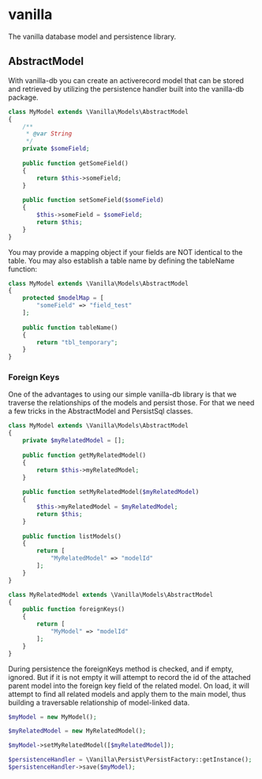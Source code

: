 # vanilla
The vanilla database model and persistence library.

## AbstractModel

With vanilla-db you can create an activerecord model that can be stored and retrieved by utilizing the persistence handler built into the vanilla-db package.

```php
class MyModel extends \Vanilla\Models\AbstractModel
{
    /**
     * @var String
     */
    private $someField;
    
    public function getSomeField()
    {
        return $this->someField;
    }
    
    public function setSomeField($someField)
    {
        $this->someField = $someField;
        return $this;
    }
}
```

You may provide a mapping object if your fields are NOT identical to the table. You may also establish a table name by defining the tableName function:
```php
class MyModel extends \Vanilla\Models\AbstractModel
{
    protected $modelMap = [
        "someField" => "field_test"
    ];
    
    public function tableName()
    {
        return "tbl_temporary";
    }
}
``` 

### Foreign Keys
One of the advantages to using our simple vanilla-db library is that we traverse the relationships of the models and persist those. For that we need a few tricks in the AbstractModel and PersistSql classes.

```php
class MyModel extends \Vanilla\Models\AbstractModel
{
    private $myRelatedModel = [];
    
    public function getMyRelatedModel()
    {
        return $this->myRelatedModel;
    }
    
    public function setMyRelatedModel($myRelatedModel)
    {
        $this->myRelatedModel = $myRelatedModel;
        return $this;
    }
       
    public function listModels()
    {
        return [
            "MyRelatedModel" => "modelId"
        ];
    }  
}

class MyRelatedModel extends \Vanilla\Models\AbstractModel
{
    public function foreignKeys()
    {
        return [
            "MyModel" => "modelId"
        ];
    }
}
```

During persistence the foreignKeys method is checked, and if empty, ignored. But if it is not empty it will attempt to record the id of the attached parent model into the foreign key field of the related model.
On load, it will attempt to find all related models and apply them to the main model, thus building a traversable relationship of model-linked data.

```php
$myModel = new MyModel();

$myRelatedModel = new MyRelatedModel();

$myModel->setMyRelatedModel([$myRelatedModel]);

$persistenceHandler = \Vanilla\Persist\PersistFactory::getInstance();
$persistenceHandler->save($myModel);

```